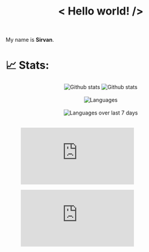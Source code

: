<h1 align='center'>< Hello world! /></h1>
<br>

My name is **Sirvan**.


# 📈 Stats:
<div align="center">
<span align="left">
    <img src='https://github-readme-stats.vercel.app/api?username=SirvanCheraghi&show_icons=true&count_private=true&hide_border=true&show_icons=true&theme=radical' alt='Github stats' align="center" />
</span>
<span align="right">
    <img src='https://github-readme-streak-stats.herokuapp.com/?user=SirvanCheraghi&show_icons=true&count_private=true&hide_border=true&show_icons=true&theme=radical' alt='Github stats' align="center" />
</span>
<br><br>
<div>
    <img src='https://github-readme-stats.vercel.app/api/top-langs/?username=SirvanCheraghi&layout=compact&show_icons=true&count_private=true&hide_border=true&show_icons=true&theme=radical' alt='Languages' align="center" />
</div>
<br>
<div >
    <img src='https://github-readme-stats.vercel.app/api/wakatime?username=SirvanCheraghi&layout=compact&hide_border=true&show_icons=true&theme=radical' alt='Languages over last 7 days ' align="center" />
</div>
<br>
</div>
<span>
<figure><embed src="https://wakatime.com/share/@SirvanCheraghi/2e0ba31d-d9da-4c31-bf8f-b50a556043a0.svg"></embed></figure>
</span>
<span>
    <figure><embed src="https://wakatime.com/share/@SirvanCheraghi/684f93cd-9eb9-4307-86ed-2fdb594c7855.svg"></embed></figure>
</span>
